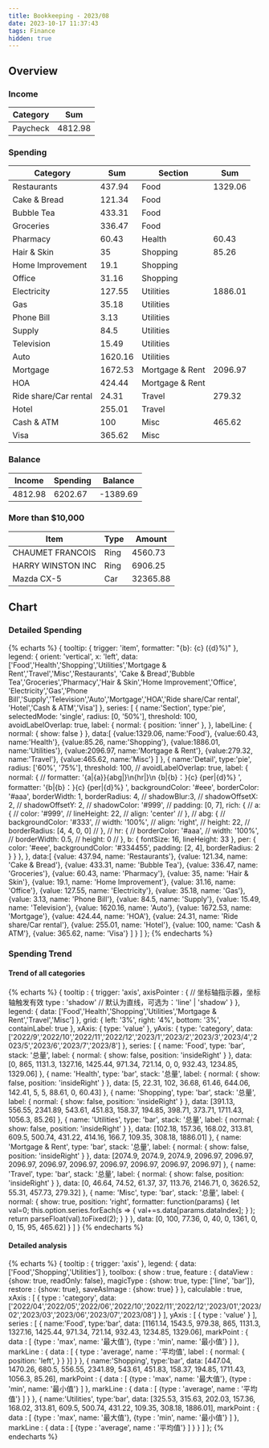 ```yaml
---
title: Bookkeeping - 2023/08
date: 2023-10-17 11:37:43
tags: Finance
hidden: true
---
```


## Overview

### Income

| Category         | Sum     |
| ---------------- | ------- |
| Paycheck         | 4812.98 |

### Spending

| Category              | Sum     | Section         | Sum     |
| --------------------- | ------- | --------------- | ------- |
| Restaurants           | 437.94  | Food            | 1329.06 |
| Cake & Bread          | 121.34  | Food            |         |
| Bubble Tea            | 433.31  | Food            |         |
| Groceries             | 336.47  | Food            |         |
| Pharmacy              | 60.43   | Health          | 60.43   |
| Hair & Skin           | 35      | Shopping        | 85.26   |
| Home Improvement      | 19.1    | Shopping        |         |
| Office                | 31.16   | Shopping        |         |
| Electricity           | 127.55  | Utilities       | 1886.01 |
| Gas                   | 35.18   | Utilities       |         |
| Phone Bill            | 3.13    | Utilities       |         |
| Supply                | 84.5    | Utilities       |         |
| Television            | 15.49   | Utilities       |         |
| Auto                  | 1620.16 | Utilities       |         |
| Mortgage              | 1672.53 | Mortgage & Rent | 2096.97 |
| HOA                   | 424.44  | Mortgage & Rent |         |
| Ride share/Car rental | 24.31   | Travel          | 279.32  |
| Hotel                 | 255.01  | Travel          |         |
| Cash & ATM            | 100     | Misc            | 465.62  |
| Visa                  | 365.62  | Misc            |         |

### Balance

| Income  | Spending | Balance  |
| ------- | -------- | -------- |
| 4812.98 | 6202.67  | -1389.69 |

### More than $10,000

| Item              | Type | Amount   |
| ----------------- | ---- | -------- |
| CHAUMET FRANCOIS  | Ring | 4560.73  |
| HARRY WINSTON INC | Ring | 6906.25  |
| Mazda CX-5        | Car  | 32365.88 |

## Chart

### Detailed Spending

{% echarts %}
{
    tooltip: {
        trigger: 'item',
        formatter: "{b}: {c} ({d}%)"
    },
    legend: {
        orient: 'vertical',
        x: 'left',
        data:['Food','Health','Shopping','Utilities','Mortgage & Rent','Travel','Misc','Restaurants',
        'Cake & Bread','Bubble Tea','Groceries','Pharmacy','Hair & Skin','Home Improvement','Office',
        'Electricity','Gas','Phone Bill','Supply','Television','Auto','Mortgage','HOA','Ride share/Car rental',
        'Hotel','Cash & ATM','Visa']
    },
    series: [
        {
            name:'Section',
            type:'pie',
            selectedMode: 'single',
            radius: [0, '50%'],
            threshold: 100,
            avoidLabelOverlap: true,
            label: {
                normal: {
                    position: 'inner'
                },
            },
            labelLine: {
                normal: {
                    show: false
                }
            },
            data:[
                {value:1329.06, name:'Food'},
                {value:60.43, name:'Health'},
                {value:85.26, name:'Shopping'},
                {value:1886.01, name:'Utilities'},
                {value:2096.97, name:'Mortgage & Rent'},
                {value:279.32, name:'Travel'},
                {value:465.62, name:'Misc'}
            ]
        },
        {
            name:'Detail',
            type:'pie',
            radius: ['60%', '75%'],
            threshold: 100,
            // avoidLabelOverlap: true,
            label: {
                normal: {
                    // formatter: '{a|{a}}{abg|}\n{hr|}\n  {b|{b}：}{c}  {per|{d}%}  ',
                    formatter: '{b|{b}：}{c}  {per|{d}%}  ',
                    backgroundColor: '#eee',
                    borderColor: '#aaa',
                    borderWidth: 1,
                    borderRadius: 4,
                    // shadowBlur:3,
                    // shadowOffsetX: 2,
                    // shadowOffsetY: 2,
                    // shadowColor: '#999',
                    // padding: [0, 7],
                    rich: {
                        // a: {
                        //    color: '#999',
                        //    lineHeight: 22,
                        //    align: 'center'
                        // },
                        // abg: {
                        //     backgroundColor: '#333',
                        //     width: '100%',
                        //     align: 'right',
                        //     height: 22,
                        //     borderRadius: [4, 4, 0, 0]
                        // },
                        // hr: {
                        //    borderColor: '#aaa',
                        //    width: '100%',
                        //    borderWidth: 0.5,
                        //    height: 0
                        // },
                        b: {
                            fontSize: 16,
                            lineHeight: 33
                        },
                        per: {
                            color: '#eee',
                            backgroundColor: '#334455',
                            padding: [2, 4],
                            borderRadius: 2
                        }
                    }
                },
            },
            data:[
                {value: 437.94, name: 'Restaurants'},
                {value: 121.34, name: 'Cake & Bread'},
                {value: 433.31, name: 'Bubble Tea'},
                {value: 336.47, name: 'Groceries'},
                {value: 60.43, name: 'Pharmacy'},
                {value: 35, name: 'Hair & Skin'},
                {value: 19.1, name: 'Home Improvement'},
                {value: 31.16, name: 'Office'},
                {value: 127.55, name: 'Electricity'},
                {value: 35.18, name: 'Gas'},
                {value: 3.13, name: 'Phone Bill'},
                {value: 84.5, name: 'Supply'},
                {value: 15.49, name: 'Television'},
                {value: 1620.16, name: 'Auto'},
                {value: 1672.53, name: 'Mortgage'},
                {value: 424.44, name: 'HOA'},
                {value: 24.31, name: 'Ride share/Car rental'},
                {value: 255.01, name: 'Hotel'},
                {value: 100, name: 'Cash & ATM'},
                {value: 365.62, name: 'Visa'}
            ]
        }
    ]
};
{% endecharts %}

### Spending Trend

#### Trend of all categories

{% echarts %}
{
    tooltip : {
        trigger: 'axis',
        axisPointer : {            // 坐标轴指示器，坐标轴触发有效
            type : 'shadow'        // 默认为直线，可选为：'line' | 'shadow'
        }
    },
    legend: {
        data: ['Food','Health','Shopping','Utilities','Mortgage & Rent','Travel','Misc']
    },
    grid: {
        left: '3%',
        right: '4%',
        bottom: '3%',
        containLabel: true
    },
    xAxis:  {
        type: 'value'
    },
    yAxis: {
        type: 'category',
        data: ['2022/9','2022/10','2022/11','2022/12','2023/1','2023/2','2023/3','2023/4','2023/5','2023/6','2023/7','2023/8']
    },
    series: [
        {
            name: 'Food',
            type: 'bar',
            stack: '总量',
            label: {
                normal: {
                    show: false,
                    position: 'insideRight'
                }
            },
            data: [0, 865, 1131.3, 1327.16, 1425.44, 971.34, 721.14, 0, 0, 932.43, 1234.85, 1329.06]
        },
        {
            name: 'Health',
            type: 'bar',
            stack: '总量',
            label: {
                normal: {
                    show: false,
                    position: 'insideRight'
                }
            },
            data: [5, 22.31, 102, 36.68, 61.46, 644.06, 142.41, 5, 5, 88.61, 0, 60.43]
        },
        {
            name: 'Shopping',
            type: 'bar',
            stack: '总量',
            label: {
                normal: {
                    show: false,
                    position: 'insideRight'
                }
            },
            data: [391.13, 556.55, 2341.89, 543.61, 451.83, 158.37, 194.85, 398.71, 373.71, 1711.43, 1056.3, 85.26]
        },
        {
            name: 'Utilities',
            type: 'bar',
            stack: '总量',
            label: {
                normal: {
                    show: false,
                    position: 'insideRight'
                }
            },
            data: [102.18, 157.36, 168.02, 313.81, 609.5, 500.74, 431.22, 414.16, 166.7, 109.35, 308.18, 1886.01]
        },
        {
            name: 'Mortgage & Rent',
            type: 'bar',
            stack: '总量',
            label: {
                normal: {
                    show: false,
                    position: 'insideRight'
                }
            },
            data: [2074.9, 2074.9, 2074.9, 2096.97, 2096.97, 2096.97, 2096.97, 2096.97, 2096.97, 2096.97, 2096.97, 2096.97]
        },
        {
            name: 'Travel',
            type: 'bar',
            stack: '总量',
            label: {
                normal: {
                    show: false,
                    position: 'insideRight'
                }
            },
            data: [0, 46.64, 74.52, 61.37, 37, 113.76, 2146.71, 0, 3626.52, 55.31, 457.73, 279.32]
        },
        {
            name: 'Misc',
            type: 'bar',
            stack: '总量',
            label: {
                normal: {
                    show: true,
                    position: 'right',
                    formatter: function(params) {
                        let val=0;
                        this.option.series.forEach(s => {
                            val+=s.data[params.dataIndex];
                        } );
                        return parseFloat(val).toFixed(2);
                    }
                }
            },
            data: [0, 100, 77.36, 0, 40, 0, 1361, 0, 0, 15, 95, 465.62]
        }
    ]
}
{% endecharts %}

#### Detailed analysis

{% echarts %}
{
    tooltip : {
        trigger: 'axis'
    },
    legend: {
        data:['Food','Shopping','Utilities']
    },
    toolbox: {
        show : true,
        feature : {
            dataView : {show: true, readOnly: false},
            magicType : {show: true, type: ['line', 'bar']},
            restore : {show: true},
            saveAsImage : {show: true}
        }
    },
    calculable : true,
    xAxis : [
        {
            type : 'category',
            data: ['2022/04','2022/05','2022/06','2022/10','2022/11','2022/12','2023/01','2023/02','2023/03','2023/06','2023/07','2023/08']
        }
    ],
    yAxis : [
        {
            type : 'value'
        }
    ],
    series : [
        {
            name:'Food',
            type:'bar',
            data: [1161.14, 1543.5, 979.38, 865, 1131.3, 1327.16, 1425.44, 971.34, 721.14, 932.43, 1234.85, 1329.06],
            markPoint : {
                data : [
                    {type : 'max', name: '最大值'},
                    {type : 'min', name: '最小值'}
                ]
            },
            markLine : {
                data : [
                {
                    type : 'average',
                    name : '平均值',
                    label : {
                        normal: {
                            position: 'left',
                        }
                    }
                }]
            }
        },
        {
            name:'Shopping',
            type:'bar',
            data: [447.04, 1470.26, 680.5, 556.55, 2341.89, 543.61, 451.83, 158.37, 194.85, 1711.43, 1056.3, 85.26],
            markPoint : {
                data : [
                    {type : 'max', name: '最大值'},
                    {type : 'min', name: '最小值'}
                ]
            },
            markLine : {
                data : [
                    {type : 'average', name : '平均值'}
                ]
            }
        },
        {
            name:'Utilities',
            type:'bar',
            data: [325.53, 315.63, 202.03, 157.36, 168.02, 313.81, 609.5, 500.74, 431.22, 109.35, 308.18, 1886.01],
            markPoint : {
                data : [
                    {type : 'max', name: '最大值'},
                    {type : 'min', name: '最小值'}
                ]
            },
            markLine : {
                data : [
                    {type : 'average', name : '平均值'}
                ]
            }
        }
    ]
};
{% endecharts %}
